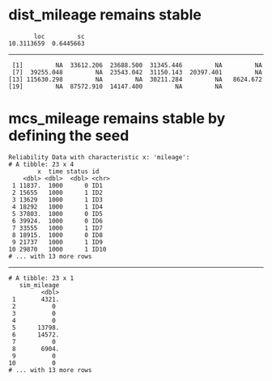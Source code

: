 # dist_mileage remains stable

           loc         sc 
    10.3113659  0.6445663 

---

     [1]         NA  33612.206  23688.500  31345.446         NA         NA
     [7]  39255.048         NA  23543.042  31150.143  20397.401         NA
    [13] 115630.298         NA         NA  30211.284         NA   8624.672
    [19]         NA  87572.910  14147.400         NA         NA

# mcs_mileage remains stable by defining the seed

    Reliability Data with characteristic x: 'mileage':
    # A tibble: 23 x 4
            x  time status id   
        <dbl> <dbl>  <dbl> <chr>
     1 11837.  1000      0 ID1  
     2 15655   1000      1 ID2  
     3 13629   1000      1 ID3  
     4 18292   1000      1 ID4  
     5 37803.  1000      0 ID5  
     6 39924.  1000      0 ID6  
     7 33555   1000      1 ID7  
     8 18915.  1000      0 ID8  
     9 21737   1000      1 ID9  
    10 29870   1000      1 ID10 
    # ... with 13 more rows

---

    # A tibble: 23 x 1
       sim_mileage
             <dbl>
     1       4321.
     2          0 
     3          0 
     4          0 
     5      13798.
     6      14572.
     7          0 
     8       6904.
     9          0 
    10          0 
    # ... with 13 more rows

